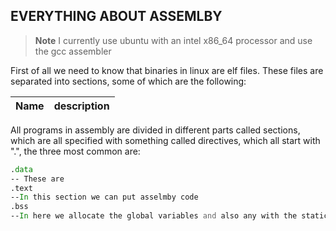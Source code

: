## EVERYTHING ABOUT ASSEMLBY

>**Note**
>I currently use ubuntu with an intel x86_64 processor and use the gcc assembler

First of all we need to know that binaries in linux are elf files. These files are separated into sections, some of which are the following:


|   Name   |    description     | 
|---------:|--------------------|

All programs in assembly are divided in different parts called sections, which are all specified with something called directives, which all start with ".", the three most common are:

```asm
.data
-- These are 
.text
--In this section we can put asselmby code
.bss
--In here we allocate the global variables and also any with the static keyword
```